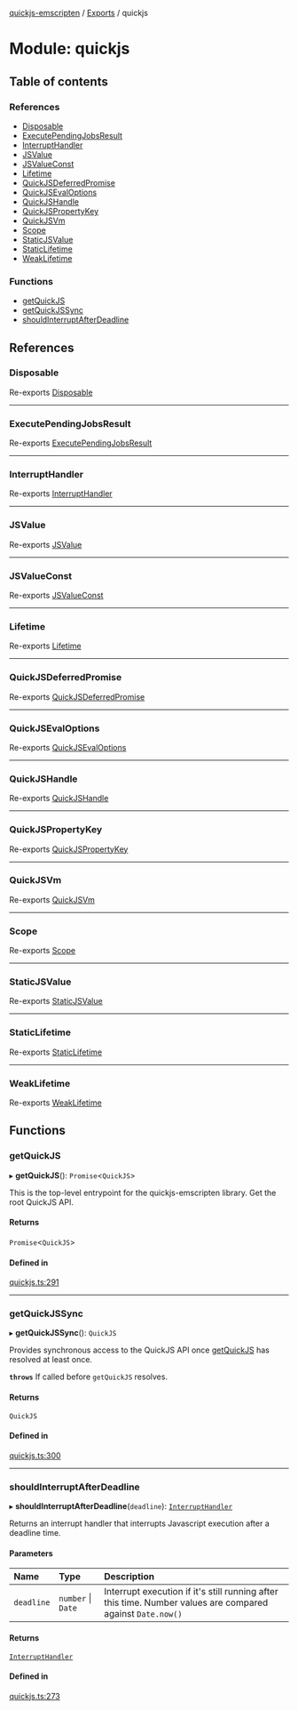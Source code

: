 [quickjs-emscripten](../README.md) / [Exports](../modules.md) / quickjs

# Module: quickjs

## Table of contents

### References

- [Disposable](quickjs.md#disposable)
- [ExecutePendingJobsResult](quickjs.md#executependingjobsresult)
- [InterruptHandler](quickjs.md#interrupthandler)
- [JSValue](quickjs.md#jsvalue)
- [JSValueConst](quickjs.md#jsvalueconst)
- [Lifetime](quickjs.md#lifetime)
- [QuickJSDeferredPromise](quickjs.md#quickjsdeferredpromise)
- [QuickJSEvalOptions](quickjs.md#quickjsevaloptions)
- [QuickJSHandle](quickjs.md#quickjshandle)
- [QuickJSPropertyKey](quickjs.md#quickjspropertykey)
- [QuickJSVm](quickjs.md#quickjsvm)
- [Scope](quickjs.md#scope)
- [StaticJSValue](quickjs.md#staticjsvalue)
- [StaticLifetime](quickjs.md#staticlifetime)
- [WeakLifetime](quickjs.md#weaklifetime)

### Functions

- [getQuickJS](quickjs.md#getquickjs)
- [getQuickJSSync](quickjs.md#getquickjssync)
- [shouldInterruptAfterDeadline](quickjs.md#shouldinterruptafterdeadline)

## References

### Disposable

Re-exports [Disposable](../interfaces/lifetime.Disposable.md)

___

### ExecutePendingJobsResult

Re-exports [ExecutePendingJobsResult](vm.md#executependingjobsresult)

___

### InterruptHandler

Re-exports [InterruptHandler](vm.md#interrupthandler)

___

### JSValue

Re-exports [JSValue](vm.md#jsvalue)

___

### JSValueConst

Re-exports [JSValueConst](vm.md#jsvalueconst)

___

### Lifetime

Re-exports [Lifetime](../classes/lifetime.Lifetime.md)

___

### QuickJSDeferredPromise

Re-exports [QuickJSDeferredPromise](../classes/deferred_promise.QuickJSDeferredPromise.md)

___

### QuickJSEvalOptions

Re-exports [QuickJSEvalOptions](../interfaces/vm.QuickJSEvalOptions.md)

___

### QuickJSHandle

Re-exports [QuickJSHandle](vm.md#quickjshandle)

___

### QuickJSPropertyKey

Re-exports [QuickJSPropertyKey](vm.md#quickjspropertykey)

___

### QuickJSVm

Re-exports [QuickJSVm](../classes/vm.QuickJSVm.md)

___

### Scope

Re-exports [Scope](../classes/lifetime.Scope.md)

___

### StaticJSValue

Re-exports [StaticJSValue](vm.md#staticjsvalue)

___

### StaticLifetime

Re-exports [StaticLifetime](../classes/lifetime.StaticLifetime.md)

___

### WeakLifetime

Re-exports [WeakLifetime](../classes/lifetime.WeakLifetime.md)

## Functions

### getQuickJS

▸ **getQuickJS**(): `Promise`<`QuickJS`\>

This is the top-level entrypoint for the quickjs-emscripten library.
Get the root QuickJS API.

#### Returns

`Promise`<`QuickJS`\>

#### Defined in

[quickjs.ts:291](https://github.com/justjake/quickjs-emscripten/blob/master/ts/quickjs.ts#L291)

___

### getQuickJSSync

▸ **getQuickJSSync**(): `QuickJS`

Provides synchronous access to the QuickJS API once [getQuickJS](quickjs.md#getquickjs) has resolved at
least once.

**`throws`** If called before `getQuickJS` resolves.

#### Returns

`QuickJS`

#### Defined in

[quickjs.ts:300](https://github.com/justjake/quickjs-emscripten/blob/master/ts/quickjs.ts#L300)

___

### shouldInterruptAfterDeadline

▸ **shouldInterruptAfterDeadline**(`deadline`): [`InterruptHandler`](vm.md#interrupthandler)

Returns an interrupt handler that interrupts Javascript execution after a deadline time.

#### Parameters

| Name | Type | Description |
| :------ | :------ | :------ |
| `deadline` | `number` \| `Date` | Interrupt execution if it's still running after this time.   Number values are compared against `Date.now()` |

#### Returns

[`InterruptHandler`](vm.md#interrupthandler)

#### Defined in

[quickjs.ts:273](https://github.com/justjake/quickjs-emscripten/blob/master/ts/quickjs.ts#L273)
